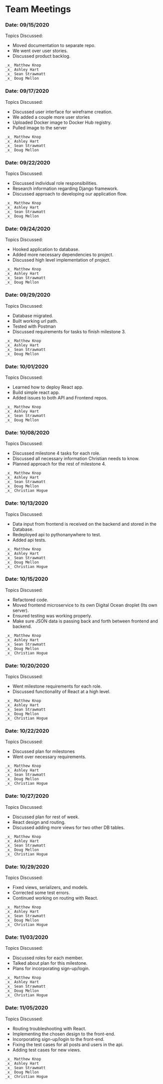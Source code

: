 # Team Meetings

### Date: 09/15/2020
Topics Discussed:
- Moved documentation to separate repo.
- We went over user stories.
- Discussed product backlog.

```
_x_ Matthew Knop
_x_ Ashley Hart
_x_ Sean Strawmatt
_x_ Doug Mellon
```

### Date: 09/17/2020
Topics Discussed:
- Discussed user interface for wireframe creation.
- We added a couple more user stories
- Uploaded Docker image to Docker Hub registry.
- Pulled image to the server

```
_x_ Matthew Knop
_x_ Ashley Hart
_x_ Sean Strawmatt
_x_ Doug Mellon
```

### Date: 09/22/2020
Topics Discussed:
- Discussed individual role responsibilities.
- Research information regarding Django framework.
- Discussed approach to developing our application flow.

```
_x_ Matthew Knop
_x_ Ashley Hart
_x_ Sean Strawmatt
_x_ Doug Mellon
```

### Date: 09/24/2020
Topics Discussed:
- Hooked application to database.
- Added more necessary dependencies to project.
- Discussed high level implementation of project. 

```
_x_ Matthew Knop
_x_ Ashley Hart
_x_ Sean Strawmatt
_x_ Doug Mellon
```

### Date: 09/29/2020
Topics Discussed:
- Database migrated.
- Built working url path.
- Tested with Postman
- Discussed requirements for tasks to finish milestone 3.

```
_x_ Matthew Knop
_x_ Ashley Hart
_x_ Sean Strawmatt
_x_ Doug Mellon
```

### Date: 10/01/2020
Topics Discussed:
- Learned how to deploy React app.
- Build simple react app.
- Added issues to both API and Frontend repos.
 
```
_x_ Matthew Knop
_x_ Ashley Hart
_x_ Sean Strawmatt
_x_ Doug Mellon
```

### Date: 10/08/2020
Topics Discussed:
- Discussed milestone 4 tasks for each role.
- Discussed all necessary information Christian needs to know.
- Planned approach for the rest of milestone 4.
 
```
_x_ Matthew Knop
_x_ Ashley Hart
_x_ Sean Strawmatt
_x_ Doug Mellon
_x_ Christian Hogue
```

### Date: 10/13/2020
Topics Discussed:
- Data input from frontend is received on the backend and stored in the Database.
- Redeployed api to pythonanywhere to test. 
- Added api tests.
 
```
_x_ Matthew Knop
_x_ Ashley Hart
_x_ Sean Strawmatt
_x_ Doug Mellon
_x_ Christian Hogue
```

### Date: 10/15/2020
Topics Discussed:
- Refactored code.
- Moved frontend microservice to its own Digital Ocean droplet (Its own server).
- Ensured testing was working properly.
- Make sure JSON data is passing back and forth between frontend and backend. 
 
```
_x_ Matthew Knop
_x_ Ashley Hart
_x_ Sean Strawmatt
_x_ Doug Mellon
_x_ Christian Hogue
```

### Date: 10/20/2020
Topics Discussed:
- Went milestone requirements for each role.
- Discussed functionality of React at a high level.

```
_x_ Matthew Knop
_x_ Ashley Hart
_x_ Sean Strawmatt
_x_ Doug Mellon
_x_ Christian Hogue
```

### Date: 10/22/2020
Topics Discussed:
- Discussed plan for milestones
- Went over necessary requirements.
  
```
_x_ Matthew Knop
_x_ Ashley Hart
_x_ Sean Strawmatt
_x_ Doug Mellon
_x_ Christian Hogue
```

### Date: 10/27/2020
Topics Discussed:
- Discussed plan for rest of week.
- React design and routing.
- Discussed adding more views for two other DB tables.

```
_x_ Matthew Knop
_x_ Ashley Hart
_x_ Sean Strawmatt
_x_ Doug Mellon
_x_ Christian Hogue
```

### Date: 10/29/2020
Topics Discussed:
- Fixed views, serializers, and models.
- Corrected some test errors.
- Continued working on routing with React.

```
_x_ Matthew Knop
_x_ Ashley Hart
_x_ Sean Strawmatt
_x_ Doug Mellon
_x_ Christian Hogue
```

### Date: 11/03/2020
Topics Discussed:
- Discussed roles for each member.
- Talked about plan for this milestone.
- Plans for incorporating sign-up/login.

```
_x_ Matthew Knop
_x_ Ashley Hart
_x_ Sean Strawmatt
_x_ Doug Mellon
_x_ Christian Hogue
```

### Date: 11/05/2020
Topics Discussed:
- Routing troubleshooting with React.
- Implementing the chosen design to the front-end.
- Incorporating sign-up/login to the front-end.
- Fixing the test cases for all posts and users in the api.
- Adding test cases for new views.

```
_x_ Matthew Knop
_x_ Ashley Hart
_x_ Sean Strawmatt
_x_ Doug Mellon
_x_ Christian Hogue
```
